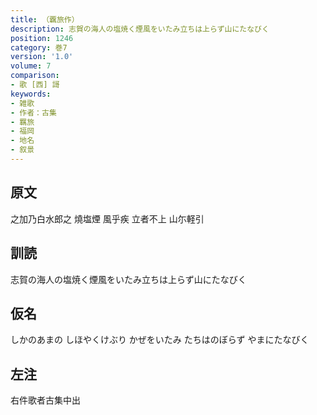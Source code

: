 ```yaml
---
title: （覊旅作）
description: 志賀の海人の塩焼く煙風をいたみ立ちは上らず山にたなびく
position: 1246
category: 巻7
version: '1.0'
volume: 7
comparison:
- 歌 [西] 謌
keywords:
- 雑歌
- 作者：古集
- 羈旅
- 福岡
- 地名
- 叙景
---
```


## 原文

之加乃白水郎之 燒塩煙 風乎疾 立者不上 山尓軽引

## 訓読

志賀の海人の塩焼く煙風をいたみ立ちは上らず山にたなびく

## 仮名

しかのあまの しほやくけぶり かぜをいたみ たちはのぼらず やまにたなびく

## 左注

右件歌者古集中出

